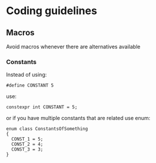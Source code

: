 # Coding guidelines

## Macros
Avoid macros whenever there are alternatives available

### Constants
Instead of using:
```
#define CONSTANT 5
```
use:
```
constexpr int CONSTANT = 5;
```
or if you have multiple constants that are related use enum:
```
enum class ConstantsOfSomething
{
  CONST_1 = 5;
  CONST_2 = 4;
  CONST_3 = 3;
}
```
